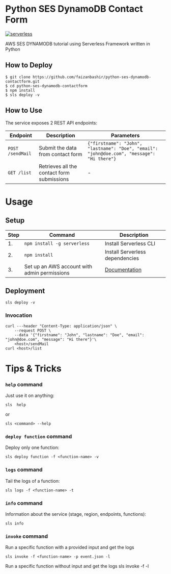 # Python SES DynamoDB Contact Form

[![serverless](http://public.serverless.com/badges/v3.svg)](http://www.serverless.com)

AWS SES DYNAMODB tutorial using Serverless Framework written in Python

## How to Deploy

```
$ git clone https://github.com/faizanbashir/python-ses-dynamodb-contactform.git
$ cd python-ses-dynamodb-contactform
$ npm install
$ sls deploy -v
```

## How to Use
The service exposes 2 REST API endpoints:

| **Endpoint** |**Description**|**Parameters**|
|-------|------|------|
| `POST /sendMail` | Submit the data from contact form  | `{"firstname": "John", "lastname": "Doe", "email": "john@doe.com", "message": "Hi there"}` |
| `GET /list` | Retrieves all the contact form submissions | - |

# Usage
## Setup
| **Step** | **Command** |**Description**|
|---|-------|------|
|  1. | `npm install -g serverless` | Install Serverless CLI  |
|  2. | `npm install` | Install Serverless dependencies  |
|  3. | Set up an AWS account with admin permissions | [Documentation](https://serverless.com/framework/docs/providers/aws/guide/credentials/)  |

## Deployment

	sls deploy -v

### Invocation

	curl ---header "Content-Type: application/json" \
        --request POST \
        --data '{"firstname": "John", "lastname": "Doe", "email": "john@doe.com", "message": "Hi there"}'\
        <host>/sendMail
	curl <host>/list

# Tips & Tricks

### `help` command
Just use it on anything:

	sls  help
or

	sls <command> --help

### `deploy function` command
Deploy only one function:

	sls deploy function -f <function-name> -v

### `logs` command
Tail the logs of a function:

	sls logs -f <function-name> -t

### `info` command
Information about the service (stage, region, endpoints, functions):

	sls info

### `invoke` command
Run a specific function with a provided input and get the logs

	sls invoke -f <function-name> -p event.json -l
Run a specific function without input and get the logs
	sls invoke -f <function-name> -l